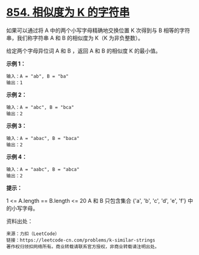# [854. 相似度为 K 的字符串](https://leetcode-cn.com/problems/k-similar-strings/)

如果可以通过将 A 中的两个小写字母精确地交换位置 K 次得到与 B 相等的字符串，我们称字符串 A 和 B 的相似度为 K（K 为非负整数）。

给定两个字母异位词 A 和 B ，返回 A 和 B 的相似度 K 的最小值。

**示例 1：**

```
输入：A = "ab", B = "ba"
输出：1
```

**示例 2：**

```
输入：A = "abc", B = "bca"
输出：2
```

**示例 3：**

```
输入：A = "abac", B = "baca"
输出：2
```

**示例 4：**

```
输入：A = "aabc", B = "abca"
输出：2
```

**提示：**

1 <= A.length == B.length <= 20
A 和 B 只包含集合 {'a', 'b', 'c', 'd', 'e', 'f'} 中的小写字母。

资料出处：

```
来源：力扣（LeetCode）
链接：https://leetcode-cn.com/problems/k-similar-strings
著作权归领扣网络所有。商业转载请联系官方授权，非商业转载请注明出处。
```

